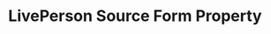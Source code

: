 ---
# -------------------------- #
#     USING THIS TEMPLATE    #
# -------------------------- #

## NEED HELP USING THIS TEMPLATE? SEE:
## https://docs-about-stitch-docs.netlify.com/reference/connect-templates/destination-form-property/
## FOR INSTRUCTIONS & REFERENCE INFO


# -------------------------- #
#        CONTENT TYPE        #
# -------------------------- #

content-type: "api-form"
form-type: "source"
key: "source-form-properties-liveperson-object"


# -------------------------- #
#        OBJECT INFO         #
# -------------------------- #

title: "LivePerson Source Form Property"
api-type: "platform.liveperson"
display-name: "LivePerson"

source-type: "saas"
docs-name: "liveperson"

property-description: |
  the [{{ form-property.display-name }} Data Access API](https://developers.liveperson.com/data-access-api-overview.html){:target="new"}

# -------------------------- #
#      OBJECT ATTRIBUTES     #
# -------------------------- #

# uses-common-fields: true/false
# See these fields in _data/connect/common/all-sources.yml
# May also include applicable fields in _data/connect/common/all-sources.yml

object-attributes:
  - name: "access_token"
    type: "string"
    required: true
    description: |
      The user's {{ form-property.display-name }} API access token. Refer to the [{{ form-property.display-name }} documentation]({{ doc-link }}) for instructions on creating this credential.
    value: "<{{ form-property.display-name | upcase }}_ACCESS_TOKEN>"

  - name: "access_token_secret"
    type: "string"
    required: true
    description: |
      The user's {{ form-property.display-name }} API access token secret. Refer to the [{{ form-property.display-name }} documentation]({{ doc-link }}) for instructions on creating this credential.
    value: "<{{ form-property.display-name | upcase }}_ACCESS_TOKEN_SECRET>"

  - name: "account_id"
    type: "string"
    required: true
    description: |
      The user's {{ form-property.display-name }} account ID.
    value: "<{{ form-property.display-name | upcase }}_ACCOUNT_ID>"

  - name: "app_key"
    type: "string"
    required: true
    description: |
      The user's {{ form-property.display-name }} API app key. Refer to the [{{ form-property.display-name }} documentation]({{ doc-link }}) for instructions on creating this credential.
    value: "<{{ form-property.display-name | upcase }}_APP_KEY>"

  - name: "app_secret"
    type: "string"
    required: true
    description: |
      The user's {{ form-property.display-name }} API app secret. Refer to the [{{ form-property.display-name }} documentation]({{ doc-link }}) for instructions on creating this credential.
    value: "<{{ form-property.display-name | upcase }}_APP_SECRET>"
---